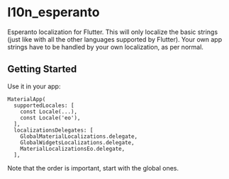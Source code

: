 # l10n_esperanto

Esperanto localization for Flutter. This will only localize the basic strings (just like with all the other languages
supported by Flutter). Your own app strings have to be handled by your own localization, as per normal.

## Getting Started

Use it in your app:

    MaterialApp(
      supportedLocales: [
        const Locale(...),
        const Locale('eo'),
      ],
      localizationsDelegates: [
        GlobalMaterialLocalizations.delegate,
        GlobalWidgetsLocalizations.delegate,
        MaterialLocalizationsEo.delegate,
      ],

Note that the order is important, start with the global ones.
